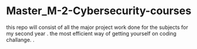 # Master_M-2-Cybersecurity-courses
this repo will consist of all the  major project work done for the subjects for my second year   .  the most efficient  way of getting yourself on coding challange.    .  
